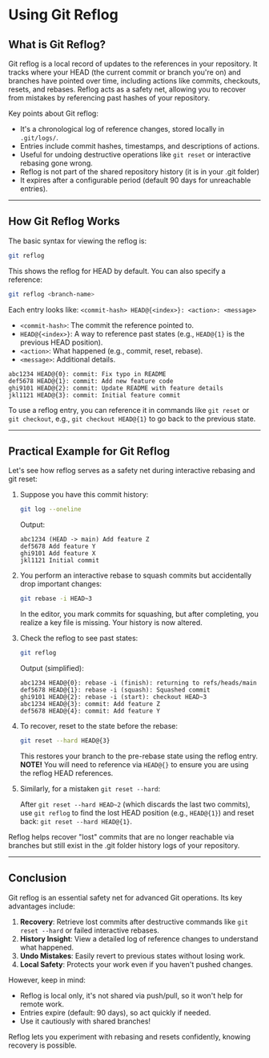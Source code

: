 
# Using Git Reflog

## What is Git Reflog?

Git reflog is a local record of updates to the references in your repository. It tracks where your HEAD (the current commit or branch you're on) and branches have pointed over time, including actions like commits, checkouts, resets, and rebases. Reflog acts as a safety net, allowing you to recover from mistakes by referencing past hashes of your repository.

Key points about Git reflog:
- It's a chronological log of reference changes, stored locally in `.git/logs/`.
- Entries include commit hashes, timestamps, and descriptions of actions.
- Useful for undoing destructive operations like `git reset` or interactive rebasing gone wrong.
- Reflog is not part of the shared repository history (it is in your .git folder)
- It expires after a configurable period (default 90 days for unreachable entries).

---

## How Git Reflog Works

The basic syntax for viewing the reflog is:

```bash
git reflog
```

This shows the reflog for HEAD by default. You can also specify a reference:

```bash
git reflog <branch-name>
```

Each entry looks like: `<commit-hash> HEAD@{<index>}: <action>: <message>`

- `<commit-hash>`: The commit the reference pointed to.
- `HEAD@{<index>}`: A way to reference past states (e.g., `HEAD@{1}` is the previous HEAD position).
- `<action>`: What happened (e.g., commit, reset, rebase).
- `<message>`: Additional details.

```
abc1234 HEAD@{0}: commit: Fix typo in README
def5678 HEAD@{1}: commit: Add new feature code
ghi9101 HEAD@{2}: commit: Update README with feature details
jkl1121 HEAD@{3}: commit: Initial feature commit
```

To use a reflog entry, you can reference it in commands like `git reset` or `git checkout`, e.g., `git checkout HEAD@{1}` to go back to the previous state.

---

## Practical Example for Git Reflog

Let's see how reflog serves as a safety net during interactive rebasing and git reset:

1. Suppose you have this commit history:

   ```bash
   git log --oneline
   ```

   Output:
   ```
   abc1234 (HEAD -> main) Add feature Z
   def5678 Add feature Y
   ghi9101 Add feature X
   jkl1121 Initial commit
   ```

2. You perform an interactive rebase to squash commits but accidentally drop important changes:

   ```bash
   git rebase -i HEAD~3
   ```

   In the editor, you mark commits for squashing, but after completing, you realize a key file is missing. Your history is now altered.

3. Check the reflog to see past states:

   ```bash
   git reflog
   ```

   Output (simplified):
   ```
   abc1234 HEAD@{0}: rebase -i (finish): returning to refs/heads/main
   def5678 HEAD@{1}: rebase -i (squash): Squashed commit
   ghi9101 HEAD@{2}: rebase -i (start): checkout HEAD~3
   abc1234 HEAD@{3}: commit: Add feature Z
   def5678 HEAD@{4}: commit: Add feature Y
   ```

4. To recover, reset to the state before the rebase:

   ```bash
   git reset --hard HEAD@{3}
   ```

   This restores your branch to the pre-rebase state using the reflog entry.  
   **NOTE!** You will need to reference via `HEAD@{}` to ensure you are using the reflog HEAD references.

5. Similarly, for a mistaken `git reset --hard`:

   After `git reset --hard HEAD~2` (which discards the last two commits), use `git reflog` to find the lost HEAD position (e.g., `HEAD@{1}`) and reset back: `git reset --hard HEAD@{1}`.

Reflog helps recover "lost" commits that are no longer reachable via branches but still exist in the .git folder history logs of your repository.

---

## Conclusion

Git reflog is an essential safety net for advanced Git operations. Its key advantages include:

1. **Recovery**: Retrieve lost commits after destructive commands like `git reset --hard` or failed interactive rebases.
2. **History Insight**: View a detailed log of reference changes to understand what happened.
3. **Undo Mistakes**: Easily revert to previous states without losing work.
4. **Local Safety**: Protects your work even if you haven't pushed changes.

However, keep in mind:

- Reflog is local only, it's not shared via push/pull, so it won't help for remote work.
- Entries expire (default: 90 days), so act quickly if needed.
- Use it cautiously with shared branches!

Reflog lets you experiment with rebasing and resets confidently, knowing recovery is possible.